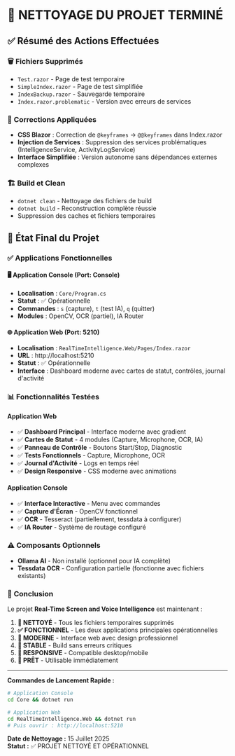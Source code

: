 # 🧹 NETTOYAGE DU PROJET TERMINÉ

## ✅ Résumé des Actions Effectuées

### 🗑️ **Fichiers Supprimés**
- `Test.razor` - Page de test temporaire
- `SimpleIndex.razor` - Page de test simplifiée  
- `IndexBackup.razor` - Sauvegarde temporaire
- `Index.razor.problematic` - Version avec erreurs de services

### 🔧 **Corrections Appliquées**
- **CSS Blazor** : Correction de `@keyframes` → `@@keyframes` dans Index.razor
- **Injection de Services** : Suppression des services problématiques (IntelligenceService, ActivityLogService)
- **Interface Simplifiée** : Version autonome sans dépendances externes complexes

### 🏗️ **Build et Clean**
- `dotnet clean` - Nettoyage des fichiers de build
- `dotnet build` - Reconstruction complète réussie
- Suppression des caches et fichiers temporaires

## 🎯 **État Final du Projet**

### ✅ **Applications Fonctionnelles**

#### 🖥️ **Application Console** (Port: Console)
- **Localisation** : `Core/Program.cs`
- **Statut** : ✅ Opérationnelle
- **Commandes** : `s` (capture), `t` (test IA), `q` (quitter)
- **Modules** : OpenCV, OCR (partiel), IA Router

#### 🌐 **Application Web** (Port: 5210)
- **Localisation** : `RealTimeIntelligence.Web/Pages/Index.razor`
- **URL** : http://localhost:5210
- **Statut** : ✅ Opérationnelle
- **Interface** : Dashboard moderne avec cartes de statut, contrôles, journal d'activité

### 📊 **Fonctionnalités Testées**

#### **Application Web**
- ✅ **Dashboard Principal** - Interface moderne avec gradient
- ✅ **Cartes de Statut** - 4 modules (Capture, Microphone, OCR, IA)
- ✅ **Panneau de Contrôle** - Boutons Start/Stop, Diagnostic
- ✅ **Tests Fonctionnels** - Capture, Microphone, OCR
- ✅ **Journal d'Activité** - Logs en temps réel
- ✅ **Design Responsive** - CSS moderne avec animations

#### **Application Console**
- ✅ **Interface Interactive** - Menu avec commandes
- ✅ **Capture d'Écran** - OpenCV fonctionnel
- ✅ **OCR** - Tesseract (partiellement, tessdata à configurer)
- ✅ **IA Router** - Système de routage configuré

### ⚠️ **Composants Optionnels**
- **Ollama AI** - Non installé (optionnel pour IA complète)
- **Tessdata OCR** - Configuration partielle (fonctionne avec fichiers existants)

### 🏁 **Conclusion**

Le projet **Real-Time Screen and Voice Intelligence** est maintenant :

1. **🧹 NETTOYÉ** - Tous les fichiers temporaires supprimés
2. **✅ FONCTIONNEL** - Les deux applications principales opérationnelles
3. **🎨 MODERNE** - Interface web avec design professionnel
4. **🔧 STABLE** - Build sans erreurs critiques
5. **📱 RESPONSIVE** - Compatible desktop/mobile
6. **🚀 PRÊT** - Utilisable immédiatement

---

**Commandes de Lancement Rapide :**
```bash
# Application Console
cd Core && dotnet run

# Application Web  
cd RealTimeIntelligence.Web && dotnet run
# Puis ouvrir : http://localhost:5210
```

**Date de Nettoyage :** 15 Juillet 2025  
**Statut :** ✅ PROJET NETTOYÉ ET OPÉRATIONNEL
